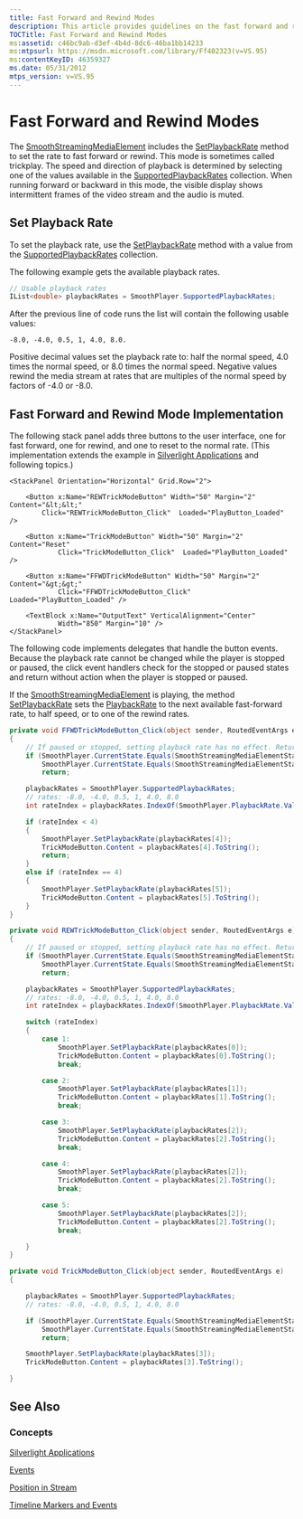 ```yaml
---
title: Fast Forward and Rewind Modes
description: This article provides guidelines on the fast forward and rewind rates of the SetPlaybackRate Method.
TOCTitle: Fast Forward and Rewind Modes
ms:assetid: c46bc9ab-d3ef-4b4d-8dc6-46ba1bb14233
ms:mtpsurl: https://msdn.microsoft.com/library/Ff402323(v=VS.95)
ms:contentKeyID: 46359327
ms.date: 05/31/2012
mtps_version: v=VS.95
---
```


# Fast Forward and Rewind Modes

The [SmoothStreamingMediaElement](smoothstreamingmediaelement-class-microsoft-web-media-smoothstreaming_1.md) includes the [SetPlaybackRate](smoothstreamingmediaelement-setplaybackrate-method-microsoft-web-media-smoothstreaming_1.md) method to set the rate to fast forward or rewind. This mode is sometimes called trickplay. The speed and direction of playback is determined by selecting one of the values available in the [SupportedPlaybackRates](smoothstreamingmediaelement-supportedplaybackrates-property-microsoft-web-media-smoothstreaming_1.md) collection. When running forward or backward in this mode, the visible display shows intermittent frames of the video stream and the audio is muted.

## Set Playback Rate

To set the playback rate, use the [SetPlaybackRate](smoothstreamingmediaelement-setplaybackrate-method-microsoft-web-media-smoothstreaming_1.md) method with a value from the [SupportedPlaybackRates](smoothstreamingmediaelement-supportedplaybackrates-property-microsoft-web-media-smoothstreaming_1.md) collection.

The following example gets the available playback rates.

```csharp
// Usable playback rates
IList<double> playbackRates = SmoothPlayer.SupportedPlaybackRates;
```

After the previous line of code runs the list will contain the following usable values:

```
-8.0, -4.0, 0.5, 1, 4.0, 8.0.
```

Positive decimal values set the playback rate to: half the normal speed, 4.0 times the normal speed, or 8.0 times the normal speed. Negative values rewind the media stream at rates that are multiples of the normal speed by factors of -4.0 or -8.0.

## Fast Forward and Rewind Mode Implementation

The following stack panel adds three buttons to the user interface, one for fast forward, one for rewind, and one to reset to the normal rate. (This implementation extends the example in [Silverlight Applications](silverlight-applications.md) and following topics.)

```xaml
<StackPanel Orientation="Horizontal" Grid.Row="2">

    <Button x:Name="REWTrickModeButton" Width="50" Margin="2" Content="&lt;&lt;"
        Click="REWTrickModeButton_Click"  Loaded="PlayButton_Loaded" />

    <Button x:Name="TrickModeButton" Width="50" Margin="2" Content="Reset"
            Click="TrickModeButton_Click"  Loaded="PlayButton_Loaded" />

    <Button x:Name="FFWDTrickModeButton" Width="50" Margin="2" Content="&gt;&gt;"
            Click="FFWDTrickModeButton_Click"  Loaded="PlayButton_Loaded" />

    <TextBlock x:Name="OutputText" VerticalAlignment="Center"
            Width="850" Margin="10" />
</StackPanel>
```

The following code implements delegates that handle the button events. Because the playback rate cannot be changed while the player is stopped or paused, the click event handlers check for the stopped or paused states and return without action when the player is stopped or paused.

If the [SmoothStreamingMediaElement](smoothstreamingmediaelement-class-microsoft-web-media-smoothstreaming_1.md) is playing, the method [SetPlaybackRate](smoothstreamingmediaelement-setplaybackrate-method-microsoft-web-media-smoothstreaming_1.md) sets the [PlaybackRate](smoothstreamingmediaelement-playbackrate-property-microsoft-web-media-smoothstreaming_1.md) to the next available fast-forward rate, to half speed, or to one of the rewind rates.

```csharp
private void FFWDTrickModeButton_Click(object sender, RoutedEventArgs e)
{
    // If paused or stopped, setting playback rate has no effect. Return.
    if (SmoothPlayer.CurrentState.Equals(SmoothStreamingMediaElementState.Paused) ||
        SmoothPlayer.CurrentState.Equals(SmoothStreamingMediaElementState.Stopped))
        return;

    playbackRates = SmoothPlayer.SupportedPlaybackRates;
    // rates: -8.0, -4.0, 0.5, 1, 4.0, 8.0
    int rateIndex = playbackRates.IndexOf(SmoothPlayer.PlaybackRate.Value);

    if (rateIndex < 4)
    {
        SmoothPlayer.SetPlaybackRate(playbackRates[4]);
        TrickModeButton.Content = playbackRates[4].ToString();
        return;
    }
    else if (rateIndex == 4)
    {
        SmoothPlayer.SetPlaybackRate(playbackRates[5]);
        TrickModeButton.Content = playbackRates[5].ToString();
    }
}

private void REWTrickModeButton_Click(object sender, RoutedEventArgs e)
{
    // If paused or stopped, setting playback rate has no effect. Return.
    if (SmoothPlayer.CurrentState.Equals(SmoothStreamingMediaElementState.Paused) ||
        SmoothPlayer.CurrentState.Equals(SmoothStreamingMediaElementState.Stopped))
        return;

    playbackRates = SmoothPlayer.SupportedPlaybackRates;
    // rates: -8.0, -4.0, 0.5, 1, 4.0, 8.0
    int rateIndex = playbackRates.IndexOf(SmoothPlayer.PlaybackRate.Value);

    switch (rateIndex)
    {
        case 1:
            SmoothPlayer.SetPlaybackRate(playbackRates[0]);
            TrickModeButton.Content = playbackRates[0].ToString();
            break;

        case 2:
            SmoothPlayer.SetPlaybackRate(playbackRates[1]);
            TrickModeButton.Content = playbackRates[1].ToString();
            break;

        case 3:
            SmoothPlayer.SetPlaybackRate(playbackRates[2]);
            TrickModeButton.Content = playbackRates[2].ToString();
            break;

        case 4:
            SmoothPlayer.SetPlaybackRate(playbackRates[2]);
            TrickModeButton.Content = playbackRates[2].ToString();
            break;

        case 5:
            SmoothPlayer.SetPlaybackRate(playbackRates[2]);
            TrickModeButton.Content = playbackRates[2].ToString();
            break;

    }
}

private void TrickModeButton_Click(object sender, RoutedEventArgs e)
{

    playbackRates = SmoothPlayer.SupportedPlaybackRates;
    // rates: -8.0, -4.0, 0.5, 1, 4.0, 8.0

    if (SmoothPlayer.CurrentState.Equals(SmoothStreamingMediaElementState.Paused) ||
        SmoothPlayer.CurrentState.Equals(SmoothStreamingMediaElementState.Stopped))
        return;

    SmoothPlayer.SetPlaybackRate(playbackRates[3]);
    TrickModeButton.Content = playbackRates[3].ToString();

}
```

## See Also

### Concepts

[Silverlight Applications](silverlight-applications.md)

[Events](events.md)

[Position in Stream](position-in-stream.md)

[Timeline Markers and Events](timeline-markers-and-events.md)
